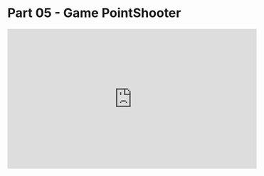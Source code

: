 # Part 05 - Game PointShooter

<iframe width="560" height="315" src="https://www.youtube.com/embed/GFO_txvwK_c?si=Ke_hN-gXTV42yetO" title="YouTube video player" frameborder="0" allow="accelerometer; autoplay; clipboard-write; encrypted-media; gyroscope; picture-in-picture; web-share" referrerpolicy="strict-origin-when-cross-origin" allowfullscreen></iframe>
